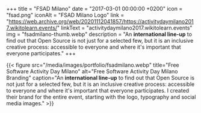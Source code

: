 +++
title = "FSAD Milano"
date = "2017-03-01 00:00:00 +0200"
icon = "fsad.png"
iconAlt = "FSAD Milano Logo"
link = "https://web.archive.org/web/20201112041857/https://activitydaymilano2017.wikitolearn.events/"
linkText = "activitydaymilano2017.wikitolearn.events"
img = "fsadmilano-thumb.webp"
description = "An **international line-up** to find out that Open Source is not just for a selected few, but it is an inclusive creative process: accessible to everyone and where it's important that everyone participates."
+++

{{< figure src="/media/images/portfolio/fsadmilano.webp" title="Free Software Activity Day Milano" alt="Free Software Activity Day Milano Branding" caption="An **international line-up** to find out that Open Source is not just for a selected few, but it is an inclusive creative process: accessible to everyone and where it's important that everyone participates. I created their brand for the entire event, starting with the logo, typography and social media images." >}}
